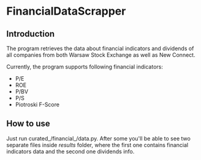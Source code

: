 # FinancialDataScrapper

## Introduction

The program retrieves the data about financial indicators and dividends of all companies from both Warsaw Stock Exchange as well as New Connect.

Currently, the program supports following financial indicators:

- P/E
- ROE
- P/BV
- P/S
- Piotroski F-Score

## How to use

Just run curated_/financial_/data.py. After some you'll be able to see two separate files inside _results_ folder, where the first one contains financial indicators data and the second one dividends info.
